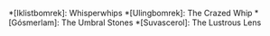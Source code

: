 *[Iklistbomrek]: Whisperwhips
*[Ulingbomrek]: The Crazed Whip 
*[Gósmerlam]: The Umbral Stones
*[Suvascerol]: The Lustrous Lens
